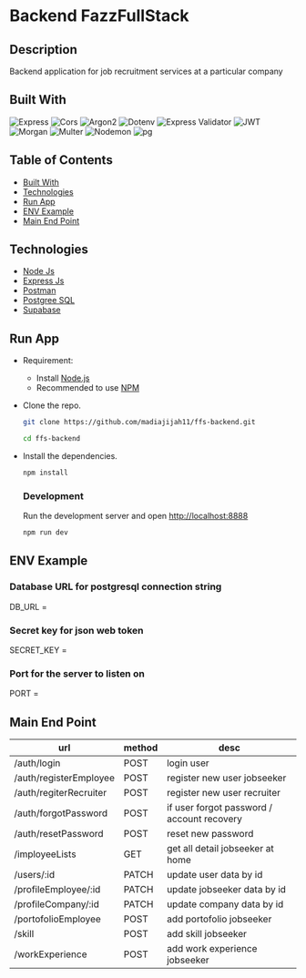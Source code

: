 # Backend FazzFullStack
##  Description
Backend application for job recruitment services at a particular company

## Built With
![Express](https://img.shields.io/badge/Express-v4.18.2-pink?style=flat)
![Cors](https://img.shields.io/badge/cors-v2.8.5-green?style=flat)
![Argon2](https://img.shields.io/badge/argon2-v0.30.2-blue?style=flat)
![Dotenv](https://img.shields.io/badge/dotenv-v16.0.3-orange?style=flat)
![Express Validator](https://img.shields.io/badge/expressvalidator-v6.14.2-red?style=flat)
![JWT](https://img.shields.io/badge/jwt-v8.5.1-navy?style=flat)
![Morgan](https://img.shields.io/badge/morgan-v1.10.0-cyan?style=flat)
![Multer](https://img.shields.io/badge/multer-v8.4.5-ray?style=flat)
![Nodemon](https://img.shields.io/badge/nodemon-v2.0.20-white?style=flat)
![pg](https://img.shields.io/badge/pg-v8.8.0-pink?style=flat)

## Table of Contents
- [Built With](#built-with)
- [Technologies](#technologies)
- [Run App](#run-app)
- [ENV Example](#env-example)
- [Main End Point](#main-end-point)


## Technologies
- [Node Js](https://nodejs.org/en/)
- [Express Js](https://expressjs.com/)
- [Postman](https://www.postman.com/)
- [Postgree SQL](https://www.postgresql.org/)
- [Supabase](https://supabase.com/)


## Run App
-   Requirement:

    -   Install [Node.js](https://nodejs.org)
    -   Recommended to use [NPM](https://www.npmjs.com/)

-   Clone the repo.

    ```bash
    git clone https://github.com/madiajijah11/ffs-backend.git
    ```

    ```bash
    cd ffs-backend
    ```

-   Install the dependencies.

    ```bash
    npm install
    ```

    ### Development

    Run the development server and open [http://localhost:8888](http://localhost:8888)

    ```bash
    npm run dev
    ```

## ENV Example
### Database URL for postgresql connection string
DB_URL =

### Secret key for json web token
SECRET_KEY =

### Port for the server to listen on
PORT =

## Main End Point
|url|method|desc|
|---|------|----|
|/auth/login|POST|login user|
|/auth/registerEmployee|POST|register new user jobseeker|
|/auth/regiterRecruiter|POST|register new user recruiter|
|/auth/forgotPassword|POST|if user forgot password / account recovery|
|/auth/resetPassword|POST|reset new password |
|/imployeeLists|GET|get all detail jobseeker at home|
|/users/:id|PATCH|update user data by id|
|/profileEmployee/:id|PATCH|update jobseeker data by id|
|/profileCompany/:id|PATCH|update company data by id|
|/portofolioEmployee|POST|add portofolio jobseeker|
|/skill|POST|add skill jobseeker|
|/workExperience|POST|add work experience jobseeker|


